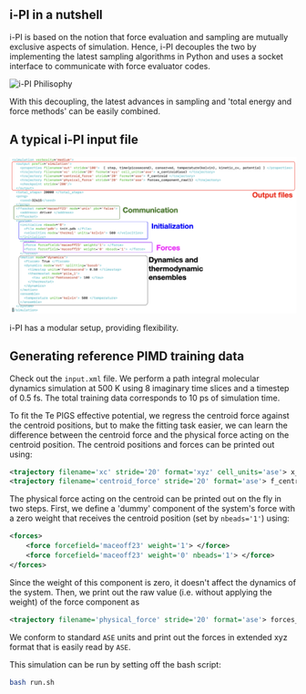 ## i-PI in a nutshell

i-PI is based on the notion that force evaluation and sampling are mutually exclusive aspects of simulation. Hence, i-PI decouples the two by implementing the latest sampling algorithms in Python and uses a socket interface to communicate with force evaluator codes.  

![i-PI Philisophy](https://ipi-code.org/i-pi/_images/ipi-structure-v3.svg)

With this decoupling, the latest advances in sampling and 'total energy and force methods' can be easily combined. 

## A typical i-PI input file

![Different parts of an i-PI input file](./i-PI-input.png)

i-PI has a modular setup, providing flexibility. 

## Generating reference PIMD training data

Check out the ```input.xml``` file. We perform a path integral molecular dynamics simulation at 500 K using 8 imaginary time slices and a timestep of 0.5 fs. The total training data corresponds to 10 ps of simulation time. 

To fit the Te PIGS effective potential, we regress the centroid force against the centroid positions, but to make the fitting task easier, we can learn the difference between the centroid force and the physical force acting on the centroid position. The centroid positions and forces can be printed out using:

```xml
<trajectory filename='xc' stride='20' format='xyz' cell_units='ase'> x_centroid{ase} </trajectory>
<trajectory filename='centroid_force' stride='20' format='ase'> f_centroid </trajectory>
```

The physical force acting on the centroid can be printed out on the fly in two steps. First, we define a 'dummy' component of the system's force with a zero weight that receives the centroid position (set by ```nbeads='1'```) using:
```xml
<forces>
    <force forcefield='maceoff23' weight='1'> </force>
    <force forcefield='maceoff23' weight='0' nbeads='1'> </force>
</forces>
```
Since the weight of this component is zero, it doesn't affect the dynamics of the system. Then, we print out the raw value (i.e. without applying the weight) of the force component as 
```xml
<trajectory filename='physical_force' stride='20' format='ase'> forces_component_raw(1) </trajectory>
```

We conform to standard ```ASE``` units and print out the forces in extended xyz format that is easily read by ```ASE```. 

This simulation can be run by setting off the bash script:

```bash
bash run.sh
```
